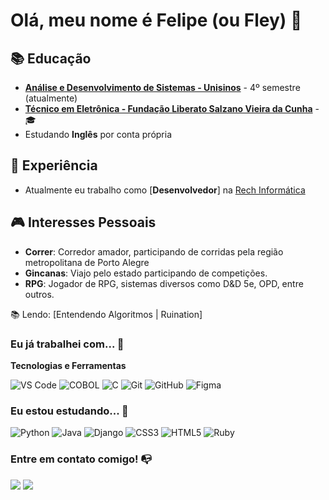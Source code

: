 # Olá, meu nome é Felipe (ou **Fley**) 👋

## 📚 Educação

- **[Análise e Desenvolvimento de Sistemas - Unisinos](https://www.unisinos.br/graduacao/analise-e-desenvolvimento-de-sistemas)** - 4º semestre (atualmente)
- **[Técnico em Eletrônica - Fundação Liberato Salzano Vieira da Cunha](https://www.liberato.com.br/eletronica/)** - 🎓 
- Estudando **Inglês** por conta própria

## 💼 Experiência

- Atualmente eu trabalho como [**Desenvolvedor**] na [Rech Informática](https://www.rech.com.br) 

## 🎮 Interesses Pessoais

- **Correr**: Corredor amador, participando de corridas pela região metropolitana de Porto Alegre
- **Gincanas**: Viajo pelo estado participando de competições.
- **RPG**: Jogador de RPG, sistemas diversos como D&D 5e, OPD, entre outros.

📚 Lendo: [Entendendo Algoritmos | Ruination]

### Eu já trabalhei com... 🔧

**Tecnologias e Ferramentas**

<!-- (Aqui você pode adicionar tecnologias que aprendeu no curso, já listamos algumas delas, e outras que já domina)) -->

![VS Code](https://img.shields.io/badge/VS%20Code-0078d7.svg?style=for-the-badge&logo=visual-studio-code&logoColor=white)
![COBOL](https://img.shields.io/badge/COBOL-%231E4B87.svg?style=for-the-badge&logo=COBOL&logoColor=white)
![C](https://img.shields.io/badge/C-%2300599C.svg?style=for-the-badge&logo=c&logoColor=white)
![Git](https://img.shields.io/badge/git-%23F05033.svg?style=for-the-badge&logo=git&logoColor=white)
![GitHub](https://img.shields.io/badge/github-%23121011.svg?style=for-the-badge&logo=github&logoColor=white)
![Figma](https://img.shields.io/badge/figma-%23F24E1E.svg?style=for-the-badge&logo=figma&logoColor=white)


### Eu estou estudando... 🧩
<!-- (Aqui você pode adicionar tecnologias que está estudando, inclusive para aumentar essa lista você listamos algumas das tecnologias ensinadas na nossa [Assinatura On Demand](https://cubos.academy/cubosondemand)) -->

![Python](https://img.shields.io/badge/Python-%233776AB.svg?style=for-the-badge&logo=python&logoColor=white)
![Java](https://img.shields.io/badge/java-%23ED8B00.svg?style=for-the-badge&logo=openjdk&logoColor=white)
![Django](https://img.shields.io/badge/Django-%23092E20.svg?style=for-the-badge&logo=django&logoColor=white)
![CSS3](https://img.shields.io/badge/css3-%231572B6.svg?style=for-the-badge&logo=css3&logoColor=white)
![HTML5](https://img.shields.io/badge/html5-%23E34F26.svg?style=for-the-badge&logo=html5&logoColor=white)
![Ruby](https://img.shields.io/badge/Ruby-%23CC0000.svg?style=for-the-badge&logo=ruby&logoColor=white)


### Entre em contato comigo! 📭
<div>
<a href="https://instagram.com/fley__" target="_blank"><img src="https://img.shields.io/badge/-Instagram-%23E4405F?style=for-the-badge&logo=instagram&logoColor=white" target="_blank"></a>
<a href="https://www.linkedin.com/in/felipealles" target="_blank"><img src="https://img.shields.io/badge/-LinkedIn-%230077B5?style=for-the-badge&logo=linkedin&logoColor=white" target="_blank"></a>   
</div>

